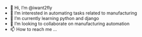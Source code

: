 - 👋 Hi, I’m @iwant2fly
- 👀 I’m interested in automating tasks related to manufacturing
- 🌱 I’m currently learning python and django
- 💞️ I’m looking to collaborate on manufacturing automation
- 📫 How to reach me ...

<!---
iwant2fly/iwant2fly is a ✨ special ✨ repository because its `README.md` (this file) appears on your GitHub profile.
You can click the Preview link to take a look at your changes.
--->
